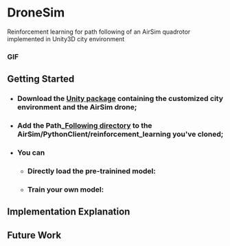 # DroneSim
Reinforcement learning for path following of an AirSim quadrotor implemented in Unity3D city environment
### GIF
## Getting Started
- ### Download the [Unity package]() containing the customized city environment and the AirSim drone;
- ### Add the Path_[Following directory]() to the AirSim/PythonClient/reinforcement_learning you've cloned;
- ### You can
  - ### Directly load the pre-trainined model:
  - ### Train your own model:
## Implementation Explanation
## Future Work

